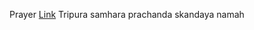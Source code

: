 Prayer [Link](https://www.youtube.com/watch?v=JElHFay9Ftc)
Tripura samhara prachanda skandaya namah
